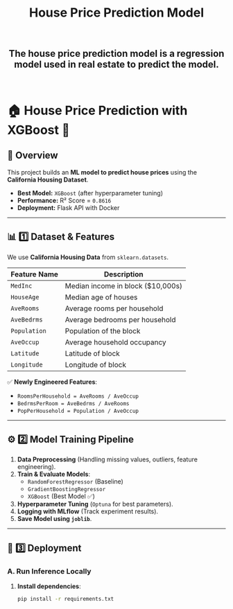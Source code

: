 <div align="center"> <h1>House Price Prediction Model</h1>
<br>
<h2>The house price prediction model is a regression model used in real estate to predict the model.</h2>
</div>

<br>

# 🏠 House Price Prediction with XGBoost 🚀  

## 📌 Overview  
This project builds an **ML model to predict house prices** using the **California Housing Dataset**.  
- **Best Model:** `XGBoost` (after hyperparameter tuning)  
- **Performance:** R² Score = `0.8616`
- **Deployment:** Flask API with Docker  

---

## 📊 1️⃣ Dataset & Features  
We use **California Housing Data** from `sklearn.datasets`.  

| Feature Name  | Description |
|--------------|------------|
| `MedInc`  | Median income in block ($10,000s) |
| `HouseAge` | Median age of houses |
| `AveRooms` | Average rooms per household |
| `AveBedrms` | Average bedrooms per household |
| `Population` | Population of the block |
| `AveOccup` | Average household occupancy |
| `Latitude` | Latitude of block |
| `Longitude` | Longitude of block |

✅ **Newly Engineered Features**:  
- `RoomsPerHousehold = AveRooms / AveOccup`  
- `BedrmsPerRoom = AveBedrms / AveRooms`  
- `PopPerHousehold = Population / AveOccup`  

---

## ⚙️ 2️⃣ Model Training Pipeline  
1. **Data Preprocessing** (Handling missing values, outliers, feature engineering).  
2. **Train & Evaluate Models**:  
   - `RandomForestRegressor` (Baseline)  
   - `GradientBoostingRegressor`  
   - `XGBoost` (Best Model ✅)  
3. **Hyperparameter Tuning** (`Optuna` for best parameters).  
4. **Logging with MLflow** (Track experiment results).  
5. **Save Model using `joblib`**.  

---

## 🚀 3️⃣ Deployment  
### **A. Run Inference Locally**  
1. **Install dependencies**:  
   ```bash
   pip install -r requirements.txt

